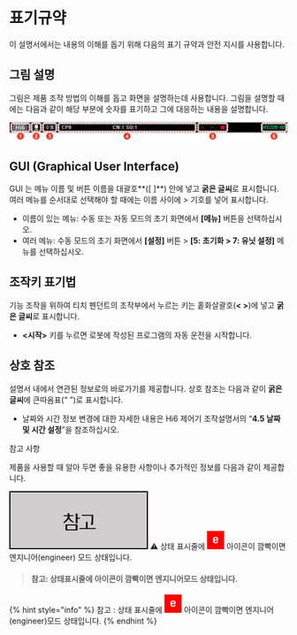 # 표기규약

이 설명서에서는 내용의 이해를 돕기 위해 다음의 표기 규약과 안전 지시를 사용합니다.

## 그림 설명

그림은 제품 조작 방법의 이해를 돕고 화면을 설명하는데 사용합니다. 그림을 설명할 때에는 다음과 같이 해당 부분에 숫자를 표기하고 그에 대응하는 내용을 설명합니다.

![](../.gitbook/assets/image_explan.png)

## GUI \(Graphical User Interface\)

GUI 는 메뉴 이름 및 버튼 이름을 대괄호**\(\[ \]**\) 안에 넣고 **굵은 글씨**로 표시합니다. 여러 메뉴를 순서대로 선택해야 할 때에는 이름 사이에 &gt; 기호를 넣어 표시합니다.

* 이름이 있는 메뉴: 수동 또는 자동 모드의 초기 화면에서 **\[메뉴\]** 버튼을 선택하십시오.
* 여러 메뉴: 수동 모드의 초기 화면에서 **\[설정\]** 버튼 &gt; **\[5: 초기화 &gt; 7: 유닛 설정\]** 메뉴를 선택하십시오.

## 조작키 표기법

기능 조작을 위하여 티치 펜던트의 조작부에서 누르는 키는 홑화살괄호\(**&lt; &gt;**\)에 넣고 **굵은 글씨**로 표시합니다.

* **&lt;시작&gt;** 키를 누르면 로봇에 작성된 프로그램의 자동 운전을 시작합니다.

## 상호 참조

설명서 내에서 연관된 정보로의 바로가기를 제공합니다. 상호 참조는 다음과 같이 **굵은 글씨**에 큰따옴표\(“ ”\)로 표시합니다.

* 날짜와 시간 정보 변경에 대한 자세한 내용은 Hi6 제어기 조작설명서의 “**4.5 날짜 및 시간 설정**”을 참조하십시오.

참고 사항

제품을 사용할 때 알아 두면 좋을 유용한 사항이나 추가적인 정보를 다음과 같이 제공합니다.

![](../.gitbook/assets/info.png) ⚠ 상태 표시줄에 ![](../.gitbook/assets/engineer.png) 아이콘이 깜빡이면 엔지니어\(engineer\) 모드 상태입니다.

> #### 참고: 상태표시줄에 아이콘이 깜빡이면 엔지니어모드 상태입니다.







{% hint style="info" %}
참고 : 상태 표시줄에 ![](../.gitbook/assets/engineer.png) 아이콘이 깜빡이면 엔지니어\(engineer\)모드 상태입니다.
{% endhint %}

